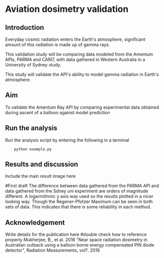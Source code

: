 # Aviation dosimetry validation

## Introduction

Everyday cosmic radiation enters the Earth's atmosphere, significant amount of this radiation is made up of gamma rays. 

This validation study will be comparing data modeled from the Amentum APIs, PARMA and CARI7,  with data gathered in Western Australia in a University of Sydney study. 

This study will validate the API's ability to model gamma radiation in Earth's atmosphere.

## Aim

To validate the Amentum Ray API by comparing experimental data obtained during ascent of a balloon against model prediction

## Run the analysis

Run the analysis script by entering the following in a terminal

        python example.py

## Results and discussion

Include the main result image here

#First draft
The difference between data gathered from the PARMA API and data gathered from the Sdney uni experiment are orders of magnitude different. A logarmithmic y axis was used so the results plotted in a nicer looking way.
Though the Regener-Pfotzer Maximum can be seen in both sets of data. This indicates that there is some reliability in each method.

## Acknowledgement

Write details for the publication here 
#double check how to reference properly
Mukherjee, B., et al. 2016 "Near space radiation dosimetry in Australian outback using a balloon borne energy compensated PIN diode detector", Radiation Measurements, vol?. 2016